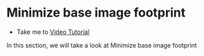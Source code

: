 # Minimize base image footprint
  - Take me to [Video Tutorial](https://kodekloud.com/courses/1378608/lectures/31704745)
  
In this section, we will take a look at Minimize base image footprint
